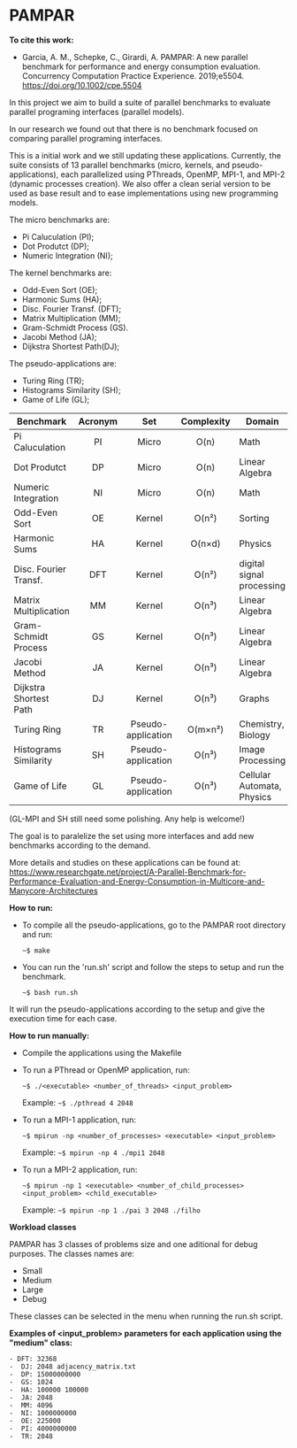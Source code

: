 # PAMPAR

**To cite this work:**

 - Garcia, A. M., Schepke, C., Girardi, A. PAMPAR: A new parallel benchmark for performance and energy consumption evaluation. Concurrency Computation Practice Experience. 2019;e5504. https://doi.org/10.1002/cpe.5504


In this project we aim to build a suite of parallel benchmarks to evaluate parallel programing interfaces (parallel models).

In our research we found out that there is no benchmark focused on comparing parallel programing interfaces.

This is a initial work and we still updating these applications. Currently, the suite consists of 13 parallel benchmarks (micro, kernels, and pseudo-applications), each parallelized using PThreads, OpenMP, MPI-1, and MPI-2 (dynamic processes creation). We also offer a clean serial version to be used as base result and to ease implementations using new programming models.

The micro benchmarks are:
  - Pi Caluculation       (PI);
  - Dot Produtct          (DP);
  - Numeric Integration   (NI);

The kernel benchmarks are:
  - Odd-Even Sort         (OE);
  - Harmonic Sums         (HA);
  - Disc. Fourier Transf. (DFT);
  - Matrix Multiplication (MM);
  - Gram-Schmidt Process  (GS).
  - Jacobi Method         (JA);
  - Dijkstra Shortest Path(DJ);

The pseudo-applications are:
  - Turing Ring           (TR);
  - Histograms Similarity (SH);
  - Game of Life          (GL);
  
| Benchmark | Acronym | Set | Complexity | Domain |
| --- | :---: | :---: | :---: | --- |
| Pi Caluculation       | PI | Micro | O(n) | Math | 
| Dot Produtct          | DP | Micro | O(n) | Linear Algebra | 
| Numeric Integration   | NI | Micro | O(n) | Math |
| Odd-Even Sort         | OE | Kernel | O(n²) | Sorting |
| Harmonic Sums         | HA | Kernel | O(n×d) | Physics |
| Disc. Fourier Transf. | DFT | Kernel | O(n²) | digital signal processing |
| Matrix Multiplication | MM | Kernel | O(n³) | Linear Algebra |
| Gram-Schmidt Process  | GS | Kernel | O(n³) | Linear Algebra |
| Jacobi Method         | JA | Kernel | O(n³) | Linear Algebra |
| Dijkstra Shortest Path| DJ | Kernel | O(n³) | Graphs |
| Turing Ring           | TR | Pseudo-application | O(m×n²) | Chemistry, Biology |
| Histograms Similarity | SH | Pseudo-application | O(n³) | Image Processing |
| Game of Life          | GL | Pseudo-application | O(n³) | Cellular Automata, Physics |
  
  
  (GL-MPI and SH still need some polishing. Any help is welcome!)

The goal is to paralelize the set using more interfaces and add new benchmarks according to the demand.

More details and studies on these applications can be found at: https://www.researchgate.net/project/A-Parallel-Benchmark-for-Performance-Evaluation-and-Energy-Consumption-in-Multicore-and-Manycore-Architectures


**How to run:**


  - To compile all the pseudo-applications, go to the PAMPAR root directory and run:
  
	`~$ make`
    
  - You can run the 'run.sh' script and follow the steps to setup and run the benchmark.
  
  	`~$ bash run.sh`
    
  It will run the pseudo-applications according to the setup and give the execution time for each case.
  

**How to run manually:**

  - Compile the applications using the Makefile
  
  - To run a PThread or OpenMP application, run:
    
    	~$ ./<executable> <number_of_threads> <input_problem>
    
    Example: 
    	`~$ ./pthread 4 2048`
   
    
  - To run a MPI-1 application, run:
  
  	`~$ mpirun -np <number_of_processes> <executable> <input_problem>`
    
    Example: 
    	`~$ mpirun -np 4 ./mpi1 2048`
    
    
  - To run a MPI-2 application, run:
 
 	`~$ mpirun -np 1 <executable> <number_of_child_processes> <input_problem> <child_executable>`
    
    Example: 
    	`~$ mpirun -np 1 ./pai 3 2048 ./filho`
  
  
  **Workload classes**
  
  PAMPAR has 3 classes of problems size and one aditional for debug purposes.
The classes names are:
	
- Small	
- Medium	
- Large	
- Debug
		
These classes can be selected in the menu when running the run.sh script.
	
   **Examples of <input_problem> parameters for each application using the "medium" class:**

	- DFT: 32368
	-  DJ: 2048 adjacency_matrix.txt
	-  DP: 15000000000
	-  GS: 1024
	-  HA: 100000 100000
	-  JA: 2048
	-  MM: 4096
	-  NI: 1000000000
	-  OE: 225000
	-  PI: 4000000000
	-  TR: 2048
